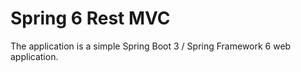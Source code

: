 # Spring 6 Rest MVC

The application is a simple Spring Boot 3 / Spring Framework 6 web application.

